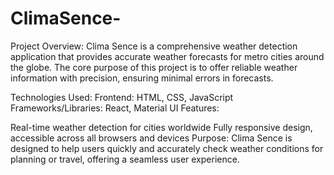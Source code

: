 # ClimaSence-


Project Overview: Clima Sence is a comprehensive weather detection application that provides accurate weather forecasts for metro cities around the globe. The core purpose of this project is to offer reliable weather information with precision, ensuring minimal errors in forecasts.

Technologies Used:
Frontend: HTML, CSS, JavaScript
Frameworks/Libraries: React, Material UI
Features:

Real-time weather detection for cities worldwide
Fully responsive design, accessible across all browsers and devices
Purpose: Clima Sence is designed to help users quickly and accurately check weather conditions for planning or travel, offering a seamless user experience.

